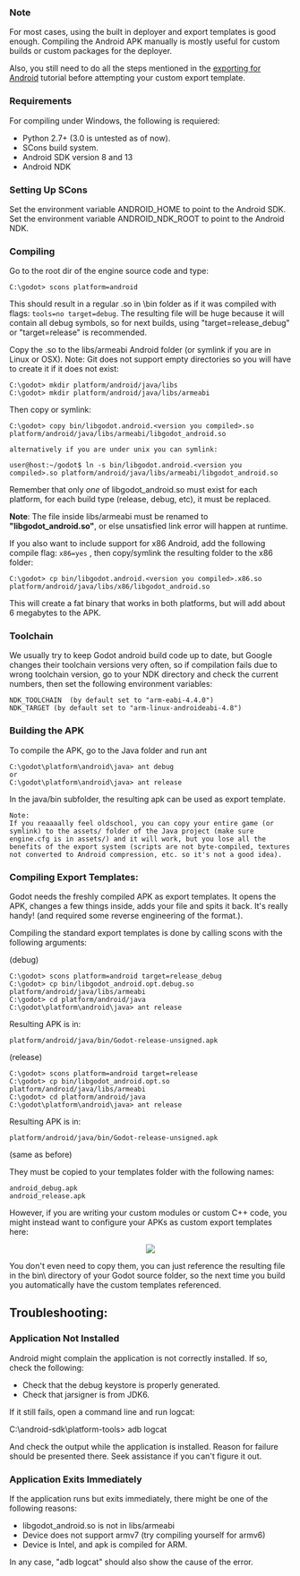### Note

For most cases, using the built in deployer and export templates is good enough. Compiling the Android APK manually is mostly useful for custom builds or custom packages for the deployer.

Also, you still need to do all the steps mentioned in the [exporting for Android](export_android) tutorial before attempting your custom export template.

### Requirements

For compiling under Windows, the following is requiered:

*  Python 2.7+ (3.0 is untested as of now).
*  SCons build system.
*  Android SDK version 8 and 13
*  Android NDK

### Setting Up SCons

Set the environment variable ANDROID_HOME to point to the Android SDK.
Set the environment variable ANDROID_NDK_ROOT to point to the Android NDK.

### Compiling

Go to the root dir of the engine source code and type:
```
C:\godot> scons platform=android
```

This should result in a regular .so in \bin folder as if it was compiled with flags: `tools=no target=debug`. The resulting file will be huge because it will contain all debug symbols, so for next builds, using "target=release_debug" or "target=release" is recommended.

Copy the .so to the libs/armeabi Android folder (or symlink if you are in Linux or OSX). Note: Git does not support empty directories so you will have to create it if it does not exist:

```
C:\godot> mkdir platform/android/java/libs
C:\godot> mkdir platform/android/java/libs/armeabi
```

Then copy or symlink: 

```
C:\godot> copy bin/libgodot.android.<version you compiled>.so platform/android/java/libs/armeabi/libgodot_android.so

alternatively if you are under unix you can symlink:

user@host:~/godot$ ln -s bin/libgodot.android.<version you compiled>.so platform/android/java/libs/armeabi/libgodot_android.so

```
Remember that only *one* of libgodot_android.so must exist for each platform, for each build type (release, debug, etc), it must be replaced.

**Note**: The file inside libs/armeabi must be renamed to **"libgodot_android.so"**, or else unsatisfied link error will happen at runtime.

If you also want to include support for x86 Android, add the following compile flag: `x86=yes` , then copy/symlink the resulting folder to the x86 folder:

```
C:\godot> cp bin/libgodot.android.<version you compiled>.x86.so platform/android/java/libs/x86/libgodot_android.so
```

This will create a fat binary that works in both platforms, but will add about 6 megabytes to the APK. 

### Toolchain

We usually try to keep Godot android build code up to date, but Google changes their toolchain versions very often, so if compilation fails due to wrong toolchain version, go to your NDK directory and check the current numbers, then set the following environment variables:

```
NDK_TOOLCHAIN  (by default set to "arm-eabi-4.4.0")
NDK_TARGET (by default set to "arm-linux-androideabi-4.8")
```

### Building the APK

To compile the APK, go to the Java folder and run ant

```
C:\godot\platform\android\java> ant debug
or
C:\godot\platform\android\java> ant release
```

In the java/bin subfolder, the resulting apk can be used as export template.

```
Note:
If you reaaaally feel oldschool, you can copy your entire game (or symlink) to the assets/ folder of the Java project (make sure engine.cfg is in assets/) and it will work, but you lose all the benefits of the export system (scripts are not byte-compiled, textures not converted to Android compression, etc. so it's not a good idea).
```

### Compiling Export Templates:

Godot needs the freshly compiled APK as export templates. It opens the APK, changes a few things inside, adds your file and spits it back. It's really handy! (and required some reverse engineering of the format.).

Compiling the standard export templates is done by calling scons with the following arguments:

(debug)
```
C:\godot> scons platform=android target=release_debug
C:\godot> cp bin/libgodot_android.opt.debug.so platform/android/java/libs/armeabi
C:\godot> cd platform/android/java
C:\godot\platform\android\java> ant release
```

Resulting APK is in: 
```
platform/android/java/bin/Godot-release-unsigned.apk
```

(release)
```
C:\godot> scons platform=android target=release
C:\godot> cp bin/libgodot_android.opt.so platform/android/java/libs/armeabi
C:\godot> cd platform/android/java
C:\godot\platform\android\java> ant release
```

Resulting APK is in: 
```
platform/android/java/bin/Godot-release-unsigned.apk
```
(same as before)

They must be copied to your templates folder with the following names:

```
android_debug.apk
android_release.apk
```

However, if you are writing your custom modules or custom C++ code, you might instead want to configure your APKs as custom export templates here:

<p align="center"><img src="images/andtemplates.png"></p>

You don't even need to copy them, you can just reference the resulting file in the bin\ directory of your Godot source folder, so the next time you build you automatically have the custom templates referenced.

## Troubleshooting:

### Application Not Installed

Android might complain the application is not correctly installed. If so, check the following:

* Check that the debug keystore is properly generated.
* Check that jarsigner is from JDK6.

If it still fails, open a command line and run logcat:

C:\android-sdk\platform-tools> adb logcat

And check the output while the application is installed. Reason for failure should be presented there. 
Seek assistance if you can't figure it out.

### Application Exits Immediately

If the application runs but exits immediately, there might be one of the following reasons:

* libgodot_android.so is not in libs/armeabi
* Device does not support armv7 (try compiling yourself for armv6)
* Device is Intel, and apk is compiled for ARM.

In any case, "adb logcat" should also show the cause of the error. 


